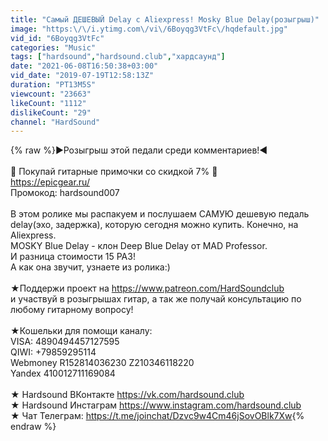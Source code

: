 ```yaml
---
title: "Самый ДЕШЕВЫЙ Delay с Aliexpress! Mosky Blue Delay(розыгрыш)"
image: "https:\/\/i.ytimg.com\/vi\/6Boyqg3VtFc\/hqdefault.jpg"
vid_id: "6Boyqg3VtFc"
categories: "Music"
tags: ["hardsound","hardsound.club","хардсаунд"]
date: "2021-06-08T16:50:38+03:00"
vid_date: "2019-07-19T12:58:13Z"
duration: "PT13M5S"
viewcount: "23663"
likeCount: "1112"
dislikeCount: "29"
channel: "HardSound"
---
```

{% raw %}►Розыгрыш этой педали среди комментариев!◄<br /><br />🎸 Покупай гитарные примочки со скидкой 7% 🎸<br /><a rel="nofollow" target="blank" href="https://epicgear.ru/">https://epicgear.ru/</a><br />Промокод: hardsound007<br /><br />В этом ролике мы распакуем и послушаем САМУЮ дешевую педаль delay(эхо, задержка), которую сегодня можно купить. Конечно, на Aliexpress.<br />MOSKY Blue Delay - клон Deep Blue Delay от MAD Professor.<br />И разница стоимости 15 РАЗ!<br />А как она звучит, узнаете из ролика:)<br /><br />★Поддержи проект на <a rel="nofollow" target="blank" href="https://www.patreon.com/HardSoundclub">https://www.patreon.com/HardSoundclub</a><br />и участвуй в розыгрышах гитар, а так же получай консультацию по любому гитарному вопросу!<br /><br />★Кошельки для помощи каналу:<br />VISA: 4890494457127595<br />QIWI: +79859295114 <br />Webmoney R152814036230 Z210346118220<br />Yandex 410012711169084<br /><br />★ Hardsound ВКонтакте <a rel="nofollow" target="blank" href="https://vk.com/hardsound.club">https://vk.com/hardsound.club</a><br />★ Hardsound Инстаграм <a rel="nofollow" target="blank" href="https://www.instagram.com/hardsound.club">https://www.instagram.com/hardsound.club</a><br />★ Чат Телеграм: <a rel="nofollow" target="blank" href="https://t.me/joinchat/Dzvc9w4Cm46jSovOBlk7Xw">https://t.me/joinchat/Dzvc9w4Cm46jSovOBlk7Xw</a>{% endraw %}
